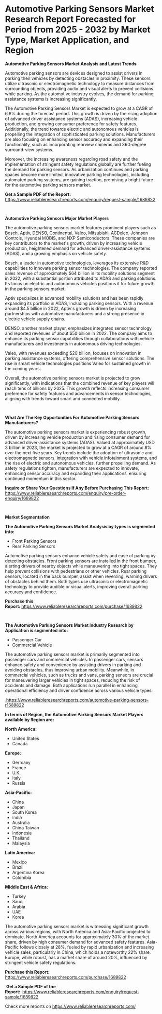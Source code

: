 <p><h1>Automotive Parking Sensors Market Research Report Forecasted for Period from 2025 -  2032 by Market Type, Market Application, and Region</h1></p><p><strong>Automotive Parking Sensors Market Analysis and Latest Trends</strong></p>
<p><p>Automotive parking sensors are devices designed to assist drivers in parking their vehicles by detecting obstacles in proximity. These sensors utilize ultrasonic or electromagnetic technology to measure distances from surrounding objects, providing audio and visual alerts to prevent collisions while parking. As the automotive industry evolves, the demand for parking assistance systems is increasing significantly.</p><p>The Automotive Parking Sensors Market is expected to grow at a CAGR of 6.8% during the forecast period. This growth is driven by the rising adoption of advanced driver assistance systems (ADAS), increasing vehicle production, and growing consumer preference for safety features. Additionally, the trend towards electric and autonomous vehicles is propelling the integration of sophisticated parking solutions. Manufacturers are also focusing on enhancing sensor accuracy and expanding their functionality, such as incorporating rearview cameras and 360-degree surround-view systems.</p><p>Moreover, the increasing awareness regarding road safety and the implementation of stringent safety regulations globally are further fueling the demand for parking sensors. As urbanization continues and parking spaces become more limited, innovative parking technologies, including automated parking systems, are gaining traction, promising a bright future for the automotive parking sensors market.</p></p>
<p><strong>Get a Sample PDF of the Report:&nbsp;</strong> <a href="https://www.reliableresearchreports.com/enquiry/request-sample/1689822?utm_campaign=3322&utm_medium=2&utm_source=Github&utm_content=ia&utm_term=30032025&utm_id=automotive-parking-sensors">https://www.reliableresearchreports.com/enquiry/request-sample/1689822</a></p>
<p>&nbsp;</p>
<p><strong>Automotive Parking Sensors Major Market Players</strong></p>
<p><p>The automotive parking sensors market features prominent players such as Bosch, Aptiv, DENSO, Continental, Valeo, Mitsubishi, ACDelco, Johnson Controls, Hyundai MOBIS, and NXP Semiconductors. These companies are key contributors to the market's growth, driven by increasing vehicle production, heightened demand for advanced driver-assistance systems (ADAS), and a growing emphasis on vehicle safety.</p><p>Bosch, a leader in automotive technologies, leverages its extensive R&D capabilities to innovate parking sensor technologies. The company reported sales revenue of approximately $64 billion in its mobility solutions segment in 2022, with a substantial portion attributed to ADAS and parking solutions. Its focus on electric and autonomous vehicles positions it for future growth in the parking sensors market.</p><p>Aptiv specializes in advanced mobility solutions and has been rapidly expanding its portfolio in ADAS, including parking sensors. With a revenue around $4.5 billion in 2022, Aptiv's growth is driven by increasing partnerships with automotive manufacturers and a strong presence in electric vehicle supply chains.</p><p>DENSO, another market player, emphasizes integrated sensor technology and reported revenues of about $50 billion in 2022. The company aims to enhance its parking sensor capabilities through collaborations with vehicle manufacturers and investments in autonomous driving technologies.</p><p>Valeo, with revenues exceeding $20 billion, focuses on innovation in parking assistance systems, offering comprehensive sensor solutions. The rise in smart vehicle technologies positions Valeo for sustained growth in the coming years.</p><p>Overall, the automotive parking sensors market is projected to grow significantly, with indications that the combined revenue of key players will reach tens of billions by 2025. This growth reflects increasing consumer preference for safety features and advancements in sensor technologies, aligning with trends toward smart and connected mobility.</p></p>
<p>&nbsp;</p>
<p><strong>What Are The Key Opportunities For Automotive Parking Sensors Manufacturers?</strong></p>
<p><p>The automotive parking sensors market is experiencing robust growth, driven by increasing vehicle production and rising consumer demand for advanced driver-assistance systems (ADAS). Valued at approximately USD 3 billion in 2023, the market is projected to grow at a CAGR of around 8% over the next five years. Key trends include the adoption of ultrasonic and electromagnetic sensors, integration with vehicle infotainment systems, and the rise of electric and autonomous vehicles, further propelling demand. As safety regulations tighten, manufacturers are expected to innovate, enhancing sensor accuracy and expanding their applications, ensuring continued momentum in this sector.</p></p>
<p><strong>Inquire or Share Your Questions If Any Before Purchasing This Report:</strong> <a href="https://www.reliableresearchreports.com/enquiry/pre-order-enquiry/1689822?utm_campaign=3322&utm_medium=2&utm_source=Github&utm_content=ia&utm_term=30032025&utm_id=automotive-parking-sensors">https://www.reliableresearchreports.com/enquiry/pre-order-enquiry/1689822</a></p>
<p>&nbsp;</p>
<p><strong>Market Segmentation</strong></p>
<p><strong>The Automotive Parking Sensors Market Analysis by types is segmented into:</strong></p>
<p><ul><li>Front Parking Sensors</li><li>Rear Parking Sensors</li></ul></p>
<p><p>Automotive parking sensors enhance vehicle safety and ease of parking by detecting obstacles. Front parking sensors are installed in the front bumper, alerting drivers of nearby objects while maneuvering into tight spaces. They help prevent collisions with pedestrians or other vehicles. Rear parking sensors, located in the back bumper, assist when reversing, warning drivers of obstacles behind them. Both types use ultrasonic or electromagnetic technology to provide audible or visual alerts, improving overall parking accuracy and confidence.</p></p>
<p><strong>Purchase this Report:&nbsp;</strong><a href="https://www.reliableresearchreports.com/purchase/1689822?utm_campaign=3322&utm_medium=2&utm_source=Github&utm_content=ia&utm_term=30032025&utm_id=automotive-parking-sensors">https://www.reliableresearchreports.com/purchase/1689822</a></p>
<p>&nbsp;</p>
<p><strong>The Automotive Parking Sensors Market Industry Research by Application is segmented into:</strong></p>
<p><ul><li>Passenger Car</li><li>Commercial Vehicle</li></ul></p>
<p><p>The automotive parking sensors market is primarily segmented into passenger cars and commercial vehicles. In passenger cars, sensors enhance safety and convenience by assisting drivers in parking and avoiding obstacles, thus improving urban mobility. Meanwhile, in commercial vehicles, such as trucks and vans, parking sensors are crucial for maneuvering larger vehicles in tight spaces, reducing the risk of accidents and damage. Both applications run parallel in enhancing operational efficiency and driver confidence across various vehicle types.</p></p>
<p><a href="https://www.reliableresearchreports.com/automotive-parking-sensors-r1689822?utm_campaign=3322&utm_medium=2&utm_source=Github&utm_content=ia&utm_term=30032025&utm_id=automotive-parking-sensors">&nbsp;https://www.reliableresearchreports.com/automotive-parking-sensors-r1689822</a></p>
<p><strong>In terms of Region, the Automotive Parking Sensors Market Players available by Region are:</strong></p>
<p>
    <p> <strong> North America: </strong>
        <ul>
            <li>United States</li>
            <li>Canada</li>
        </ul>
        </p> 
    <p> <strong> Europe: </strong>
        <ul>
            <li>Germany</li>
            <li>France</li>
            <li>U.K.</li>
            <li>Italy</li>
            <li>Russia</li>
        </ul>
        </p> 
    <p> <strong> Asia-Pacific: </strong>
        <ul>
            <li>China</li>
            <li>Japan</li>
            <li>South Korea</li>
            <li>India</li>
            <li>Australia</li>
            <li>China Taiwan</li>
            <li>Indonesia</li>
            <li>Thailand</li>
            <li>Malaysia</li>
        </ul>
        </p> 
    <p> <strong> Latin America: </strong>
        <ul>
            <li>Mexico</li>
            <li>Brazil</li>
            <li>Argentina Korea</li>
            <li>Colombia</li>
        </ul>
        </p> 
    <p> <strong> Middle East & Africa: </strong>
        <ul>
            <li>Turkey</li>
            <li>Saudi</li>
            <li>Arabia</li>
            <li>UAE</li>
            <li>Korea</li>
        </ul>
    </p>
    </p>
<p><p>The automotive parking sensors market is witnessing significant growth across various regions, with North America and Asia-Pacific projected to dominate. North America accounts for approximately 30% of the market share, driven by high consumer demand for advanced safety features. Asia-Pacific follows closely at 28%, fueled by rapid urbanization and increasing vehicle sales, particularly in China, which holds a noteworthy 22% share. Europe, while robust, has a market share of around 20%, influenced by stringent vehicle safety regulations.</p></p>
<p><strong>Purchase this Report: </strong><a href="https://www.reliableresearchreports.com/purchase/1689822?utm_campaign=3322&utm_medium=2&utm_source=Github&utm_content=ia&utm_term=30032025&utm_id=automotive-parking-sensors">https://www.reliableresearchreports.com/purchase/1689822</a></p>
<p>&nbsp;<strong>Get a Sample PDF of the Report:&nbsp;&nbsp;</strong><a href="https://www.reliableresearchreports.com/enquiry/request-sample/1689822?utm_campaign=3322&utm_medium=2&utm_source=Github&utm_content=ia&utm_term=30032025&utm_id=automotive-parking-sensors">https://www.reliableresearchreports.com/enquiry/request-sample/1689822</a></p>
<p><strong></strong></p>
<p>Check more reports on <a href="https://www.reliableresearchreports.com/?utm_campaign=3322&utm_medium=2&utm_source=Github&utm_content=ia&utm_term=30032025&utm_id=automotive-parking-sensors">https://www.reliableresearchreports.com/</a></p>